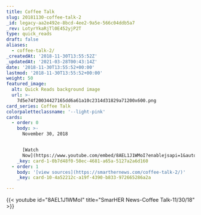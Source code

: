 ```yaml
---
title: Coffee Talk
slug: 20181130-coffee-talk-2
_id: legacy-aa2e492e-8bcd-4ee2-9a5e-566c04ddb5a7
_rev: LotyrYkaRjTl0E452yjP2T
type: quick_reads
draft: false
aliases:
  - coffee-talk-2/
_createdAt: '2018-11-30T13:55:52Z'
_updatedAt: '2021-03-28T00:43:14Z'
date: '2018-11-30T13:55:52+00:00'
lastmod: '2018-11-30T13:55:52+00:00'
weight: 50
featured_image:
  alt: Quick Reads background image
  url: >-
    7d5e74f20034427165dd6a61a10c2314d31829a71200x600.png
card_series: Coffee Talk
colorpaletteclassname: '--light-pink'
cards:
  - order: 0
    body: >-
      November 30, 2018


      [Watch
      Now](https://www.youtube.com/embed/8AEL1J1WMoI?enablejsapi=1&autoplay=1&rel=0)
    _key: card-1-0b7d48f0-50ec-4681-a65a-5127a2a6d160
  - order: 1
    body: '[view sources](https://smarthernews.com/coffee-talk-2/)'
    _key: card-10-4a52212c-a19f-4390-b833-972665286a2a

---
```

{{< youtube id="8AEL1J1WMoI" title="SmarHER News-Coffee Talk-11/30/18" >}}